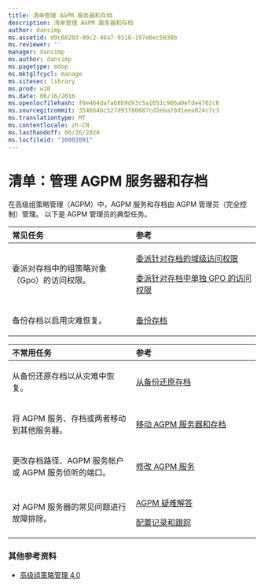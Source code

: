 ```yaml
---
title: 清单管理 AGPM 服务器和存档
description: 清单管理 AGPM 服务器和存档
author: dansimp
ms.assetid: d9c60203-90c2-48a7-9318-197e0ec5038b
ms.reviewer: ''
manager: dansimp
ms.author: dansimp
ms.pagetype: mdop
ms.mktglfcycl: manage
ms.sitesec: library
ms.prod: w10
ms.date: 06/16/2016
ms.openlocfilehash: f0e464dafa68b9d93c5a1051c986a0efde4702c6
ms.sourcegitcommit: 354664bc527d93f80687cd2eba70d1eea024c7c3
ms.translationtype: MT
ms.contentlocale: zh-CN
ms.lasthandoff: 06/26/2020
ms.locfileid: "10802091"
---
```

# 清单：管理 AGPM 服务器和存档


在高级组策略管理（AGPM）中，AGPM 服务和存档由 AGPM 管理员（完全控制）管理。 以下是 AGPM 管理员的典型任务。

<table>
<colgroup>
<col width="50%" />
<col width="50%" />
</colgroup>
<thead>
<tr class="header">
<th align="left">常见任务</th>
<th align="left">参考</th>
</tr>
</thead>
<tbody>
<tr class="odd">
<td align="left"><p>委派对存档中的组策略对象（Gpo）的访问权限。</p></td>
<td align="left"><p><a href="delegate-domain-level-access-to-the-archive-agpm40.md" data-raw-source="[Delegate Domain-Level Access to the Archive](delegate-domain-level-access-to-the-archive-agpm40.md)">委派针对存档的域级访问权限</a></p>
<p><a href="delegate-access-to-an-individual-gpo-in-the-archive-agpm40.md" data-raw-source="[Delegate Access to an Individual GPO in the Archive](delegate-access-to-an-individual-gpo-in-the-archive-agpm40.md)">委派针对存档中单独 GPO 的访问权限</a></p></td>
</tr>
<tr class="even">
<td align="left"><p>备份存档以启用灾难恢复。</p></td>
<td align="left"><p><a href="back-up-the-archive-agpm40.md" data-raw-source="[Back Up the Archive](back-up-the-archive-agpm40.md)">备份存档</a></p></td>
</tr>
</tbody>
</table>

 

<table>
<colgroup>
<col width="50%" />
<col width="50%" />
</colgroup>
<thead>
<tr class="header">
<th align="left">不常用任务</th>
<th align="left">参考</th>
</tr>
</thead>
<tbody>
<tr class="odd">
<td align="left"><p>从备份还原存档以从灾难中恢复。</p></td>
<td align="left"><p><a href="restore-the-archive-from-a-backup-agpm40.md" data-raw-source="[Restore the Archive from a Backup](restore-the-archive-from-a-backup-agpm40.md)">从备份还原存档</a></p></td>
</tr>
<tr class="even">
<td align="left"><p>将 AGPM 服务、存档或两者移动到其他服务器。</p></td>
<td align="left"><p><a href="move-the-agpm-server-and-the-archive-agpm40.md" data-raw-source="[Move the AGPM Server and the Archive](move-the-agpm-server-and-the-archive-agpm40.md)">移动 AGPM 服务器和存档</a></p></td>
</tr>
<tr class="odd">
<td align="left"><p>更改存档路径、AGPM 服务帐户或 AGPM 服务侦听的端口。</p></td>
<td align="left"><p><a href="modify-the-agpm-service-agpm40.md" data-raw-source="[Modify the AGPM Service](modify-the-agpm-service-agpm40.md)">修改 AGPM 服务</a></p></td>
</tr>
<tr class="even">
<td align="left"><p>对 AGPM 服务器的常见问题进行故障排除。</p></td>
<td align="left"><p><a href="troubleshooting-agpm-agpm40.md" data-raw-source="[Troubleshooting AGPM](troubleshooting-agpm-agpm40.md)">AGPM 疑难解答</a></p>
<p><a href="configure-logging-and-tracing-agpm40.md" data-raw-source="[Configure Logging and Tracing](configure-logging-and-tracing-agpm40.md)">配置记录和跟踪</a></p></td>
</tr>
</tbody>
</table>

 

### 其他参考资料

-   [高级组策略管理 4.0](advanced-group-policy-management-40.md)

 

 





